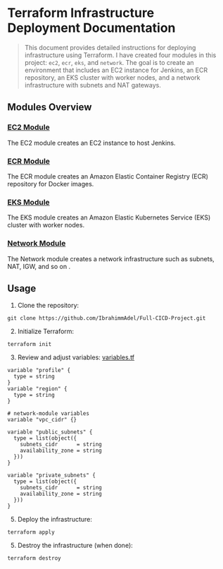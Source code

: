 # Terraform Infrastructure Deployment Documentation

> This document provides detailed instructions for deploying infrastructure using Terraform. I have created four modules in this project: `ec2`, `ecr`, `eks`, and `network`. The goal is to create an environment that includes an EC2 instance for Jenkins, an ECR repository, an EKS cluster with worker nodes, and a network infrastructure with subnets and NAT gateways.


## Modules Overview

### [EC2 Module](https://github.com/IbrahimmAdel/Full-CICD-Project/tree/master/Terraform/modules/ec2)

The EC2 module creates an EC2 instance to host Jenkins.

### [ECR Module](https://github.com/IbrahimmAdel/Full-CICD-Project/tree/master/Terraform/modules/ecr)

The ECR module creates an Amazon Elastic Container Registry (ECR) repository for Docker images.

### [EKS Module](https://github.com/IbrahimmAdel/Full-CICD-Project/tree/master/Terraform/modules/eks)

The EKS module creates an Amazon Elastic Kubernetes Service (EKS) cluster with worker nodes.

### [Network Module](https://github.com/IbrahimmAdel/Full-CICD-Project/tree/master/Terraform/modules/network)

The Network module creates a network infrastructure such as subnets, NAT, IGW, and so on .

## Usage

1. Clone the repository:
```
git clone https://github.com/IbrahimmAdel/Full-CICD-Project.git
```
2. Initialize Terraform:
```
terraform init
```
3. Review and adjust variables: [variables.tf](https://github.com/IbrahimmAdel/Full-CICD-Project/blob/master/Terraform/variables.tf)
```
variable "profile" {
  type = string
}
variable "region" {
  type = string
}

# network-module variables
variable "vpc_cidr" {}

variable "public_subnets" {
  type = list(object({
    subnets_cidr      = string
    availability_zone = string
  }))
}

variable "private_subnets" {
  type = list(object({
    subnets_cidr      = string
    availability_zone = string
  }))
}
```

5. Deploy the infrastructure:
```
terraform apply
```
5. Destroy the infrastructure (when done):
```
terraform destroy
```


